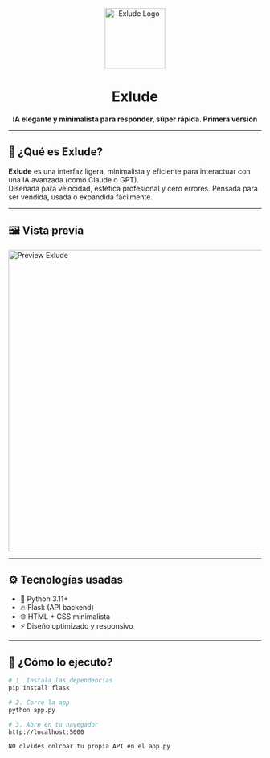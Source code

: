<div align="center">
  <img src="https://avatars.githubusercontent.com/u/172156969?s=400&v=4" width="120" alt="Exlude Logo">
  <h1>Exlude</h1>
  <p><strong>IA elegante y minimalista para responder, súper rápida. Primera version </strong></p>
</div>

---

## 🚀 ¿Qué es Exlude?

**Exlude** es una interfaz ligera, minimalista y eficiente para interactuar con una IA avanzada (como Claude o GPT).  
Diseñada para velocidad, estética profesional y cero errores. Pensada para ser vendida, usada o expandida fácilmente.

---

## 🖼 Vista previa

<img src="https://raw.githubusercontent.com/Xodal/Exlude/main/static/preview.png" alt="Preview Exlude" width="600">

---

## ⚙️ Tecnologías usadas

- 🐍 Python 3.11+
- 🔥 Flask (API backend)
- 🌐 HTML + CSS minimalista
- ⚡ Diseño optimizado y responsivo

---

## 🧪 ¿Cómo lo ejecuto?

```bash
# 1. Instala las dependencias
pip install flask

# 2. Corre la app
python app.py

# 3. Abre en tu navegador
http://localhost:5000

NO olvides colcoar tu propia API en el app.py
